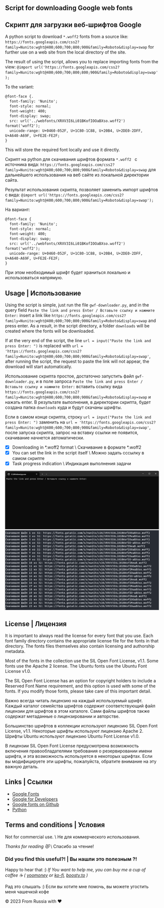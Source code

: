 ## Script for downloading Google web fonts 
## Скрипт для загрузки веб-шрифтов Google

A python script to download  `*.woff2` fonts from a source like:  `https://fonts.googleapis.com/css2?family=Nunito:wght@400;600;700;800;900&family=Roboto&display=swap` for further use on a web site from the local directory of the site.

The result of using the script, allows you to replace importing fonts from the view:  `@import url('https://fonts.googleapis.com/css2?family=Nunito:wght@400;600;700;800;800;900&family=Roboto&display=swap');`

To the variant:

```
@font-face {.
  font-family: 'Nunito';
  font-style: normal;
  font-weight: 400;
  font-display: swap;
  src: url('../webfonts/XRXV3I6Li01BKofIOOaBXso.woff2') format('woff2');
  unicode-range: U+0460-052F, U+1C80-1C88, U+20B4, U+2DE0-2DFF, U+A640-A69F, U+FE2E-FE2F;
}
```

This will store the required font locally and use it directly.

Скрипт на python для скачивания шрифтов формата  `*.woff2 ` с источника вида: `https://fonts.googleapis.com/css2?family=Nunito:wght@400;600;700;800;900&family=Roboto&display=swap` для дальнейшего использования на веб сайте из локальной директории сайта.

Результат использования скрипта, позволяет заменить импорт шрифтов с вида: `@import url('https://fonts.googleapis.com/css2?family=Nunito:wght@400;600;700;800;900&family=Roboto&display=swap');`

На вариант:

```
@font-face {
  font-family: 'Nunito';
  font-style: normal;
  font-weight: 400;
  font-display: swap;
  src: url('../webfonts/XRXV3I6Li01BKofIOOaBXso.woff2') format('woff2');
  unicode-range: U+0460-052F, U+1C80-1C88, U+20B4, U+2DE0-2DFF, U+A640-A69F, U+FE2E-FE2F;
}
```

При этом необходимый шрифт будет храниться локально и использоваться напрямую.


## Usage | Использование 

Using the script is simple, just run the file `gwf-downloader.py`, and in the query field `Paste the link and press Enter / Вставьте ссылку и нажмите Enter:` insert a link like `https://fonts.googleapis.com/css2?family=Nunito:wght@400;600;700;800;900&family=Roboto&display=swap` and press enter. As a result, in the script directory, a folder `downloads` will be created where the fonts will be downloaded.

If at the very end of the script, the line `url = input("Paste the link and press Enter: ")` is replaced with `url = 'https://fonts.googleapis.com/css2?family=Nunito:wght@400;600;700;800;900&family=Roboto&display=swap'`, after running the script, the request to paste the link will not appear, the download will start automatically.

Использование скрипта простое, достаточно запустить файл  `gwf-downloader.py`, и в поле запроса  `Paste the link and press Enter / Вставьте ссылку и нажмите Enter:` вставить ссылку вида  `https://fonts.googleapis.com/css2?family=Nunito:wght@400;600;700;800;900&family=Roboto&display=swap`  и нажать enter. В результате выполнения, в директории скрипта, будет создана папка `downloads` куда и будут скачаны шрифты.

Если в самом конце скрипта, строку `url = input("Paste the link and press Enter: ")` заменить на `url = 'https://fonts.googleapis.com/css2?family=Nunito:wght@400;600;700;800;900&family=Roboto&display=swap'`, после запуска скрипта, запрос на вставку ссылки не появится, скачивание начнется автоматически.

- [x] Downloading in *.woff2 format \ Скачивание в формате *.woff2
- [x] You can set the link in the script itself \ Можно задать сссылку в самом скрипте
- [x] Task progress indication \ Индикация выполнения задачи

![Start window ](images/screen_001.png)
![Result of script execution](images/screen_002.png)

## License | Лицензия 

 It is important to always read the license for every font that you use. Each font family directory contains the appropriate license file for the fonts in that directory. The fonts files themselves also contain licensing and authorship metadata.

 Most of the fonts in the collection use the SIL Open Font License, v1.1. Some fonts use the Apache 2 license. The Ubuntu fonts use the Ubuntu Font License v1.0.
 
 The SIL Open Font License has an option for copyright holders to include a Reserved Font Name requirement, and this option is used with some of the fonts. If you modify those fonts, please take care of this important detail.

Важно всегда читать лицензию на каждый используемый шрифт. Каждый каталог семейства шрифтов содержит соответствующий файл лицензии для шрифтов в этом каталоге. Сами файлы шрифтов также содержат метаданные о лицензировании и авторстве.

Большинство шрифтов в коллекции используют лицензию SIL Open Font License, v1.1. Некоторые шрифты используют лицензию Apache 2. Шрифты Ubuntu используют лицензию Ubuntu Font License v1.0.

В лицензии SIL Open Font License предусмотрена возможность включения правообладателями требования о резервировании имени шрифта, и эта возможность используется в некоторых шрифтах. Если вы модифицируете эти шрифты, пожалуйста, обратите внимание на эту важную деталь.

## Links | Ссылки 

- [Google Fonts](https://fonts.google.com/)
- [Google for Developers](https://developers.google.com/fonts)
- [Google fonts on Github](https://github.com/google/fonts)
- [Python](https://www.python.org)

##  Terms and conditions | Условия
Not for commercial use. \ Не для коммерческого использования.

*Thanks for reading :heart_eyes_cat:* \  Спасибо за чтение!


### Did you find this useful?! | Вы нашли это  полезным ?!

Happy to hear that :) *If You want to help me, you can buy me a cup of coffee :coffee: ( [yoomoney](https://yoomoney.ru/to/41001158104834) or [ko-fi](https://ko-fi.com/monseg), [boosty.to](https://boosty.to/monseg) )* 

Рад это слышать :) Если вы хотите мне помочь, вы можете угостить меня чашечкой кофе 
  
© 2023 From Russia with ❤ 
